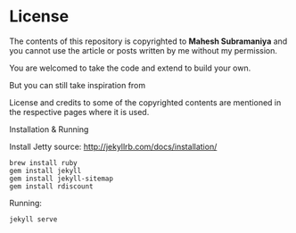 License
====

The contents of this repository is copyrighted to **Mahesh Subramaniya** and you cannot use the article or posts written by me without my permission.

You are welcomed to take the code and extend to build your own.

But you can still take inspiration from

License and credits to some of the copyrighted contents are mentioned in the respective pages where it is used.


Installation & Running

Install Jetty
source: http://jekyllrb.com/docs/installation/


```
brew install ruby
gem install jekyll
gem install jekyll-sitemap
gem install rdiscount
```

Running:

```
jekyll serve
```

